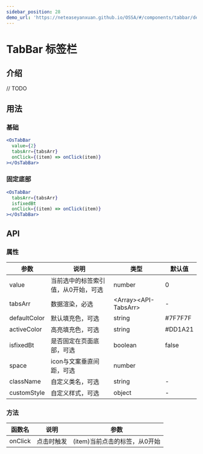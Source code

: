 ```yaml
---
sidebar_position: 28
demo_url: 'https://neteaseyanxuan.github.io/OSSA/#/components/tabbar/demo/index'
---
```


# TabBar 标签栏

## 介绍
// TODO

## 用法
### 基础
```jsx
<OsTabBar
  value={2}
  tabsArr={tabsArr}
  onClick={(item) => onClick(item)}
></OsTabBar>
```
### 固定底部
```jsx
<OsTabBar
  tabsArr={tabsArr}
  isfixedBt
  onClick={(item) => onClick(item)}
></OsTabBar>
```



## API
### 属性
|参数|说明|类型|默认值|
|------|------|------|------|
|value|当前选中的标签索引值，从0开始，可选|number|0|
|tabsArr|数据渲染，必选|\<Array\>\<API-TabsArr\>|-|
|defaultColor|默认填充色，可选|string|#7F7F7F|
|activeColor|高亮填充色，可选|string|#DD1A21|
|isfixedBt|是否固定在页面底部，可选|boolean|false|
|space|icon与文案垂直间距，可选|number|
|className|自定义类名，可选|string|-|
|customStyle|自定义样式，可选|object|-|


### 方法
|函数名|说明|参数|
|------|------|------|
|onClick|点击时触发|\(item\)当前点击的标签，从0开始|

